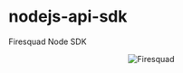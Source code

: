 # nodejs-api-sdk
Firesquad Node SDK

<p align="center">
  <img alt="Firesquad" src="https://app.firesquad.io/public/firesquad-logo-background.png">
</p>